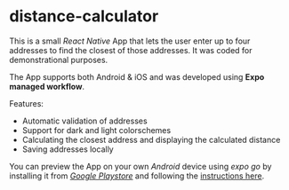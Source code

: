 # distance-calculator

This is a small *React Native* App that lets the user enter up to four addresses to find the closest of those addresses. It was coded for demonstrational purposes.

The App supports both Android & iOS and was developed using **Expo managed workflow**.

Features:
- Automatic validation of addresses
- Support for dark and light colorschemes
- Calculating the closest address and displaying the calculated distance
- Saving addresses locally

You can preview the App on your own *Android* device using *expo go*
by installing it from [*Google Playstore*](https://play.google.com/store/apps/details?id=host.exp.exponent&hl=de&gl=US)
and following the [instructions here](https://expo.dev/%40mari0g/distance-calculator?serviceType=classic&distribution=expo-go&releaseChannel=default).


